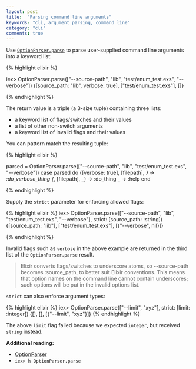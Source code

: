 ```yaml
---
layout: post
title:  "Parsing command line arguments"
keywords: "cli, argument parsing, command line"
category: "cli"
comments: true
---
```


Use [`OptionParser.parse`](http://elixir-lang.org/docs/stable/elixir/OptionParser.html) to parse user-supplied command line arguments into a keyword list:


{% highlight elixir %}

iex> OptionParser.parse(["--source-path", "lib", "test/enum_test.exs", "--verbose"])
{[source_path: "lib", verbose: true], ["test/enum_test.exs"], []}

{% endhighlight %}

The return value is a triple (a 3-size tuple) containing three lists:

- a keyword list of flags/switches and their values
- a list of other non-switch arguments
- a keyword list of invalid flags and their values

You can pattern match the resulting tuple:

{% highlight elixir %}

parsed = OptionParser.parse(["--source-path", "lib", "test/enum_test.exs", "--verbose"])
case parsed do
	{[verbose: true], [filepath], _} -> :do_verbose_thing
	{_, [filepath], _} -> :do_thing
	_ -> :help
end

{% endhighlight %}

Supply the `strict` parameter for enforcing allowed flags:

{% highlight elixir %}
iex> OptionParser.parse(["--source-path", "lib", "test/enum_test.exs", "--verbose"], 
			strict: [source_path: :string])
{[source_path: "lib"], ["test/enum_test.exs"], [{"--verbose", nil}]}

{% endhighlight %}

Invalid flags such as `verbose` in the above example are returned in the third list of the `OptionParser.parse` result.

> Elixir converts flags/switches to underscore atoms, so --source-path becomes :source_path, to better suit Elixir conventions. This means that option names on the command line cannot contain underscores; such options will be put in the invalid options list.

`strict` can also enforce argument types:

{% highlight elixir %}
iex> OptionParser.parse(["--limit", "xyz"], strict: [limit: :integer])
{[], [], [{"--limit", "xyz"}]}
{% endhighlight %}

The above `limit` flag failed because we expected `integer`, but received `string` instead.

**Additional reading:**

- [OptionParser](http://elixir-lang.org/docs/stable/elixir/OptionParser.html)
- `iex> h OptionParser.parse`